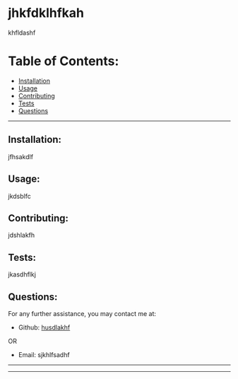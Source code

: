 # jhkfdklhfkah 

  khfldashf

  # Table of Contents:
  * [Installation](#installation)
  * [Usage](#usage)
  * [Contributing](#contributing)
  * [Tests](#tests)
  * [Questions](#questions)
  

---

  ## Installation:
  jfhsakdlf

  ## Usage:
  jkdsblfc

  ## Contributing:
  jdshlakfh

  ## Tests:
  jkasdhflkj

  ## Questions:
  For any further assistance, you may contact me at:

  * Github: [husdlakhf](<https://github.com/husdlakhf>)

  OR

  * Email: sjkhlfsadhf

  ---
  ___













